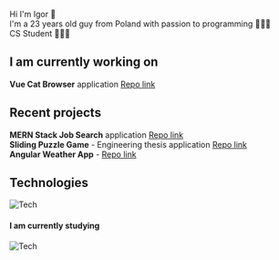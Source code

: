 Hi I'm Igor 👋\
I'm a 23 years old guy from Poland with passion to programming 👨🏼‍💻\
CS Student 👨🏼‍🎓

## I am currently working on

  **Vue Cat Browser** application [Repo link](https://github.com/ajgoras/vue-cat-browser)

 
 ## Recent projects
  **MERN Stack Job Search** application [Repo link](https://github.com/ajgoras/job-search-mern)\
  **Sliding Puzzle Game** - Engineering thesis application [Repo link](https://github.com/ajgoras/Sliding-Puzzle)\
  **Angular Weather App** - [Repo link](https://github.com/ajgoras/angular-weather-app)

## Technologies
![Tech](https://skillicons.dev/icons?i=git,html,css,javascript,typescript,react,mongodb,cs)

#### I am currently studying
![Tech](https://skillicons.dev/icons?i=vue,angular,jest)

<!--
**ajgoras/ajgoras** is a ✨ _special_ ✨ repository because its `README.md` (this file) appears on your GitHub profile.

Here are some ideas to get you started:

- 🔭 I’m currently working on ...
- 🌱 I’m currently learning ...
- 👯 I’m looking to collaborate on ...
- 🤔 I’m looking for help with ...
- 💬 Ask me about ...
- 📫 How to reach me: ...
- 😄 Pronouns: ...
- ⚡ Fun fact: ...
-->
